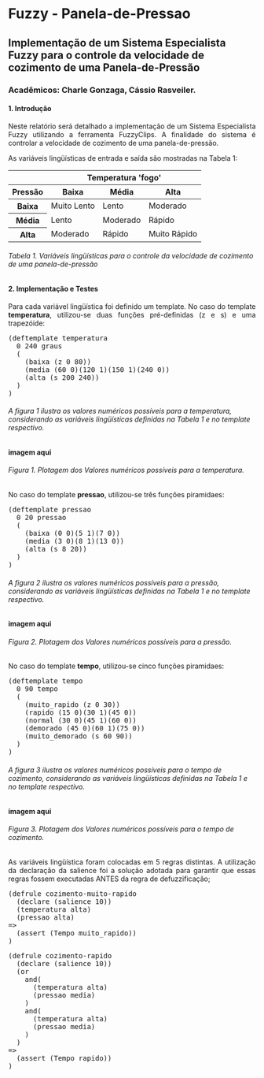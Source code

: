 # Fuzzy - Panela-de-Pressao

## Implementação de um Sistema Especialista Fuzzy para o controle da velocidade de cozimento de uma Panela-de-Pressão
### Acadêmicos: Charle Gonzaga, Cássio Rasveiler.

#### 1. Introdução
<p align="justify">
Neste relatório será detalhado a implementação de um Sistema Especialista Fuzzy utilizando a
ferramenta FuzzyClips. A finalidade do sistema é controlar a velocidade de cozimento de uma panela-de-pressão.
</p>
<p align="justify">
As variáveis lingüísticas de entrada e saída são mostradas na Tabela 1:
</p>

<table>
  <thead>
    <tr>
      <th></th>
      <th colspan='3'>Temperatura 'fogo'</th>
    </tr>
    <tr>
      <th>Pressão</th>
      <th>Baixa</th>
      <th>Média</th>
      <th>Alta</th>
    </tr>
  </thead>
  <tbody>
    <tr>
      <th>Baixa</th>
      <td>Muito Lento</td>
      <td>Lento</td>
      <td>Moderado</td>
    </tr>
    <tr>
      <th>Média</th>
      <td>Lento</td>
      <td>Moderado</td>
      <td>Rápido</td>
    </tr>
    <tr>
      <th>Alta</th>
      <td>Moderado</td>
      <td>Rápido</td>
      <td>Muito Rápido</td>
    </tr>
  </tbody>
</table>

###### *Tabela 1. Variáveis lingüísticas para o controle da velocidade de cozimento de uma panela-de-pressão*

#### 2. Implementação e Testes
<p align="justify">
Para cada variável lingüística foi definido um template. No caso do template <b>temperatura</b>, utilizou-se
duas funções pré-definidas (z e s) e uma trapezóide:
</p>
<pre>
(deftemplate temperatura
  0 240 graus
  (
    (baixa (z 0 80))
    (media (60 0)(120 1)(150 1)(240 0))
    (alta (s 200 240))
  )
)
</pre>

###### *A figura 1 ilustra os valores numéricos possíveis para a temperatura, considerando as variáveis lingüísticas definidas na Tabela 1 e no template respectivo.*

#### imagem aqui

###### *Figura 1. Plotagem dos Valores numéricos possíveis para a temperatura.*

<p align="justify">
No caso do template <b>pressao</b>, utilizou-se
três funções piramidaes:
</p>
<pre>
(deftemplate pressao
  0 20 pressao 
  (
    (baixa (0 0)(5 1)(7 0))
    (media (3 0)(8 1)(13 0))
    (alta (s 8 20))
  )
)
</pre>

###### *A figura 2 ilustra os valores numéricos possíveis para a pressão, considerando as variáveis lingüísticas definidas na Tabela 1 e no template respectivo.*

#### imagem aqui

###### *Figura 2. Plotagem dos Valores numéricos possíveis para a pressão.*

<p align="justify">
No caso do template <b>tempo</b>, utilizou-se
cinco funções piramidaes:
</p>
<pre>
(deftemplate tempo
  0 90 tempo 
  (
    (muito_rapido (z 0 30))
    (rapido (15 0)(30 1)(45 0))
    (normal (30 0)(45 1)(60 0))
    (demorado (45 0)(60 1)(75 0))
    (muito_demorado (s 60 90))
  )
)
</pre>

###### *A figura 3 ilustra os valores numéricos possíveis para o tempo de cozimento, considerando as variáveis lingüísticas definidas na Tabela 1 e no template respectivo.*

#### imagem aqui

###### *Figura 3. Plotagem dos Valores numéricos possíveis para o tempo de cozimento.*

<p align="justify">
As variáveis lingüística foram colocadas em 5 regras distintas. A utilização da declaração da salience foi a solução adotada para garantir que essas regras fossem executadas ANTES da regra de defuzzificação;
</p>

<pre>
(defrule cozimento-muito-rapido
  (declare (salience 10))
  (temperatura alta)
  (pressao alta)
=>
  (assert (Tempo muito_rapido))
)
</pre>

<pre>
(defrule cozimento-rapido
  (declare (salience 10))
  (or 
    and(
      (temperatura alta)
      (pressao media)
    )
    and(
      (temperatura alta)
      (pressao media)
    )
  )
=>
  (assert (Tempo rapido))
)
</pre>
